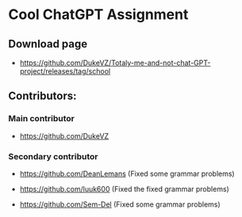 
# Cool ChatGPT Assignment
## Download page
- https://github.com/DukeVZ/Totaly-me-and-not-chat-GPT-project/releases/tag/school 

## Contributors:
### Main contributor
- https://github.com/DukeVZ

### Secondary contributor
- https://github.com/DeanLemans (Fixed some grammar problems)

- https://github.com/luuk600 (Fixed the fixed grammar problems)

- https://github.com/Sem-Del (Fixed some grammar problems)
